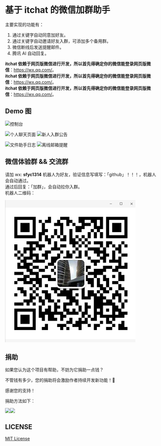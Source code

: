 # 基于 itchat 的微信加群助手

主要实现的功能有：

1. 通过关键字自动同意加好友。
2. 通过关键字自动邀请好友入群，可添加多个备用群。
3. 微信断线后发送提醒邮件。
4. 腾讯 AI 自动回复。

**itchat 依赖于网页版微信进行开发，所以首先得确定你的微信能登录网页版微信**：<https://wx.qq.com/>。  
**itchat 依赖于网页版微信进行开发，所以首先得确定你的微信能登录网页版微信**：<https://wx.qq.com/>。  
**itchat 依赖于网页版微信进行开发，所以首先得确定你的微信能登录网页版微信**：<https://wx.qq.com/>。

## Demo 图

![控制台](http://vlog.sfyc23.xyz/wechat_add_group/加群助手工作台.jpg)  

![个人聊天页面](http://vlog.sfyc23.xyz/wechat_add_group/个人聊天页面.jpg?imageView2/0/w/600/h/800)  ![新人入群公告](http://vlog.sfyc23.xyz/wechat_add_group/新人入群公告.jpg?imageView2/0/w/600/h/800)

![文件助手日志](http://vlog.sfyc23.xyz/wechat_add_group/用文件助手日志.jpg?imageView2/0/w/600/h/800)  ![离线邮箱提醒](http://vlog.sfyc23.xyz/wechat_add_group/离线邮箱提醒.jpg?imageView2/0/w/600/h/800)

## 微信体验群 && 交流群
请加 wx: **sfyc1314** 机器人为好友，验证信息写填写：「github」！！！，机器人会自动通过。  
通过后回复：「加群」，会自动拉你入群。  
机器人二维码： 

![微信交流群](https://raw.githubusercontent.com/sfyc23/image/master/vlog/20190614125724.png)  

## 捐助
如果您认为这个项目有帮助，不妨为它捐助一点钱？

不管钱有多少，您的捐助将会激励作者持续开发新功能！🎉

感谢您的支持！

捐助方法如下：

![](http://vlog.sfyc23.xyz/wechat_everyday/donation_wechat.png?imageView2/0/w/300/h/300)![](http://vlog.sfyc23.xyz/wechat_everyday/donation_alipay.png?imageView2/0/w/300/h/300)


## LICENSE
[MIT License](https://github.com/sfyc23/EverydayWechat/blob/master/LICENSE)







